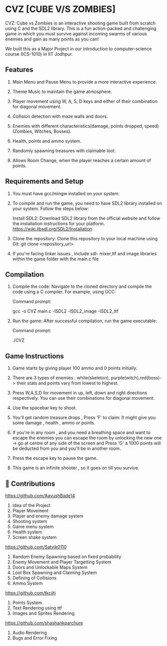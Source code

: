 
# CVZ [CUBE V/S ZOMBIES]

CVZ: Cube vs Zombies is an interactive shooting game built from scratch using C and the SDL2 library. This is a fun action-packed and challenging game in which you must survive against incoming swarms of various enemies and gain as many points as you can!

 We built this as a Major Project in our introduction to computer-science course (ICS-1010) in IIT Jodhpur.



## Features

1. Main Menu and Pause Menu to provide a more interactive experience.

2. Theme Music to maintain the game atmosphere.

3. Player movement using W, A, S, D keys and either of their combination for diagonal movement.

4. Collision detection with maze walls and doors.

5. Enemies with different characteristics(damage, points dropped, speed) (Zombies, Witches, Bosses).

6. Health, points and ammo system.

7. Randomly spawning treasures with claimable loot.

8. Allows Room Change, when the player reaches a certain amount of points.



## Requirements and Setup

1. You must have gcc/mingw installed on your system.

2. To compile and run the game, you need to have SDL2 library installed on your system. Follow the steps below:

    Install SDL2: Download SDL2 library from the official website and follow the installation instructions for your platform.
    https://wiki.libsdl.org/SDL2/Installation

3. Clone the repository: Clone this repository to your local machine using Git:
git clone <repository_url>

4. If you're facing linker issues , include sdl- mixer,ttf and image libraries within the game folder with the main.c file

## Compilation

1. Compile the code: Navigate to the cloned directory and compile the code using a C compiler. For example, using GCC:

    Command prompt:

    gcc -o CVZ main.c -lSDL2 -lSDL2_image -lSDL2_ttf

2. Run the game: After successful compilation, run the game executable:

    Command prompt:

    ./CVZ


## Game Instructions
  1) Game starts by giving player 100 ammo and 0 points initially.

2) There are 3 types of enemies : white(skeleton), purple(witch),red(boss)-> their stats and points vary from lowest to highest.
   
3) Press W,A,S,D for movement in up, left, down and right directions respectively. You can use their combinations for diagonal movement.
   
4) Use the spacebar key to shoot.

5) You'll get random treasure drops , Press 'F' to claim: It might give you some damage , health , ammo or points.

6) If you're in any room , and you need a breathing space and want to escape the enemies you can escape the room by unlocking the new one -> go at centre of any side of the screen and Press 'G' a 1000 points will be deducted from you and you'll be in another room.

7) Press the escape key to pause the game.
   
8)  This game is an infinite shooter , so it goes on till you survive.



## 🔗 Contributions
https://github.com/AayushBade14

1. Idea of the Project
2. Player Movement
3. Player and enemy damage system
4. Shooting system
5. Game menu system
6. Health system
7. Screen shake system


https://github.com/Satvik0110

1. Random Enemy Spawning based on fixed probability
2. Enemy Movement and Player Targetting System
3. Doors and Unlockable Maps System
4. Loot Box Spawning and Claiming System
5. Defining of Collisions
6. Ammo System

https://github.com/tkciitj

1. Points System
2. Text Rendering using ttf
3. Images and Sprites Rendering

https://github.com/shashankparchure
1. Audio Rendering
2. Bugs and Error Fixing
   



